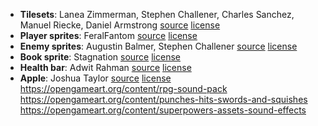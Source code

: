 - **Tilesets**: Lanea Zimmerman, Stephen Challener, Charles Sanchez, Manuel Riecke, Daniel Armstrong [source](<https://opengameart.org/content/liberated-pixel-cup-lpc-base-assets-sprites-map-tiles>) [license](https://creativecommons.org/licenses/by-sa/3.0/)
- **Player sprites**: FeralFantom [source](https://opengameart.org/content/feralfantoms-entry) [license](https://creativecommons.org/licenses/by-sa/3.0/)
- **Enemy sprites**: Augustin Balmer, Stephen Challener [source](https://opengameart.org/content/bosses-and-monsters-spritesheets-ars-notoria) [license](http://creativecommons.org/licenses/by/3.0/)
- **Book sprite**: Stagnation [source](https://opengameart.org/content/book-animation) [license](http://creativecommons.org/licenses/by/3.0/)
- **Health bar**: Adwit Rahman [source](https://opengameart.org/content/pixel-health-bar-asset-pack-2) [license](https://creativecommons.org/licenses/by/4.0/)
- **Apple**: Joshua Taylor [source](https://opengameart.org/content/fruit-and-veggie-inventory) [license](https://creativecommons.org/licenses/by-sa/3.0/)
https://opengameart.org/content/rpg-sound-pack
https://opengameart.org/content/punches-hits-swords-and-squishes
https://opengameart.org/content/superpowers-assets-sound-effects
